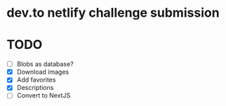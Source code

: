 # dev.to netlify challenge submission

# TODO

- [ ] Blobs as database?
- [x] Download images
- [x] Add favorites
- [x] Descriptions
- [ ] Convert to NextJS
